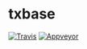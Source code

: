 # txbase
[![Travis](https://travis-ci.org/txxia/txbase.svg?branch=master)](https://travis-ci.org/txxia/txbase)
[![Appveyor](https://ci.appveyor.com/api/projects/status/99yqq6slr7q4f2b7?svg=true)](https://ci.appveyor.com/project/txxia/txbase)
